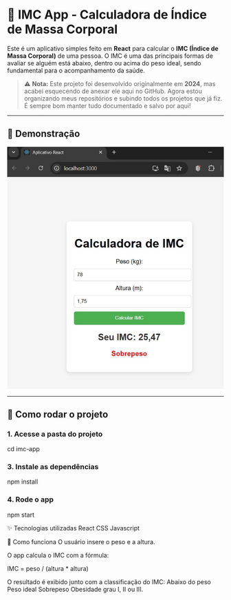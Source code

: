 # 🧮 IMC App - Calculadora de Índice de Massa Corporal

Este é um aplicativo simples feito em **React** para calcular o **IMC (Índice de Massa Corporal)** de uma pessoa. O IMC é uma das principais formas de avaliar se alguém está abaixo, dentro ou acima do peso ideal, sendo fundamental para o acompanhamento da saúde.

> ⚠️ **Nota:** Este projeto foi desenvolvido originalmente em **2024**, mas acabei esquecendo de anexar ele aqui no GitHub. Agora estou organizando meus repositórios e subindo todos os projetos que já fiz. É sempre bom manter tudo documentado e salvo por aqui!

---

## 📸 Demonstração

![App IMC](imc-app/img/teste-imc.jpg)

---

## 🚀 Como rodar o projeto

### 1. Acesse a pasta do projeto

cd imc-app
### 3. Instale as dependências
npm install
### 4. Rode o app
npm start

✨ Tecnologias utilizadas
React
CSS
Javascript

🧠 Como funciona
O usuário insere o peso e a altura.

O app calcula o IMC com a fórmula:

IMC = peso / (altura * altura)

O resultado é exibido junto com a classificação do IMC:
Abaixo do peso
Peso ideal
Sobrepeso
Obesidade grau I, II ou III.
